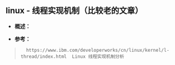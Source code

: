 ## linux - 线程实现机制（比较老的文章）
- **概述：**
>
>
>
>
>
>
>
>
>
>
>
>
>
>
>
>
>
>

- **参考：**
>       https://www.ibm.com/developerworks/cn/linux/kernel/l-thread/index.html  Linux 线程实现机制分析
>
>
>
>
>
>
>
>
>
>
>
>
>
>
>
>
>
>
